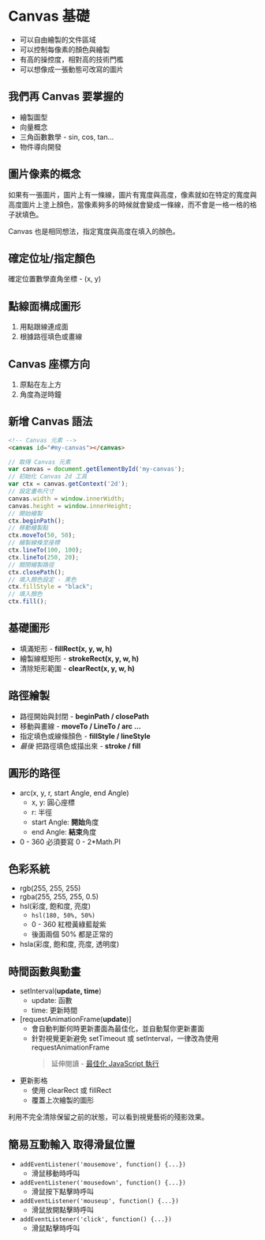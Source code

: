 # Canvas 基礎

- 可以自由繪製的文件區域
- 可以控制每像素的顏色與繪製
- 有高的操控度，相對高的技術門檻
- 可以想像成一張動態可改寫的圖片

## 我們再 Canvas 要掌握的

- 繪製圖型
- 向量概念
- 三角函數數學 - sin, cos, tan...
- 物件導向開發

## 圖片像素的概念

如果有一張圖片，圖片上有一條線，圖片有寬度與高度，像素就如在特定的寬度與高度圖片上塗上顏色，當像素夠多的時候就會變成一條線，而不會是一格一格的格子狀填色。

Canvas 也是相同想法，指定寬度與高度在填入的顏色。

## 確定位址/指定顏色

確定位置數學直角坐標 - (x, y)

## 點線面構成圖形

1. 用點跟線連成面
2. 根據路徑填色或畫線

## Canvas 座標方向

1. 原點在左上方
2. 角度為逆時鐘

## 新增 Canvas 語法

```html
<!-- Canvas 元素 -->
<canvas id="#my-canvas"></canvas>
```

```javascript
// 取得 Canvas 元素
var canvas = document.getElementById('my-canvas');
// 初始化 Canvas 2d 工具
var ctx = canvas.getContext('2d');
// 設定畫布尺寸
canvas.width = window.innerWidth;
canvas.height = window.innerHeight;
// 開始繪製
ctx.beginPath();
// 移動繪製點
ctx.moveTo(50, 50);
// 繪製線條至座標
ctx.lineTo(100, 100);
ctx.lineTo(250, 20);
// 關閉繪製路徑
ctx.closePath();
// 填入顏色設定 - 黑色
ctx.fillStyle = "black";
// 填入顏色
ctx.fill();
```

## 基礎圖形

- 填滿矩形 - **fillRect(x, y, w, h)**
- 繪製線框矩形 - **strokeRect(x, y, w, h)**
- 清除矩形範圍 - **clearRect(x, y, w, h)**

## 路徑繪製

- 路徑開始與封閉 - **beginPath / closePath**
- 移動與畫線 - **moveTo / LineTo / arc ...**
- 指定填色或線條顏色 - **fillStyle / lineStyle**
- _最後_ 把路徑填色或描出來 - **stroke / fill**

## 圓形的路徑

- arc(x, y, r, start Angle, end Angle)
  - x, y: 圓心座標
  - r: 半徑
  - start Angle: **開始**角度
  - end Angle: **結束**角度
- 0 - 360 必須要寫 0 - 2\*Math.PI

## 色彩系統

- rgb(255, 255, 255)
- rgba(255, 255, 255, 0.5)
- hsl(彩度, 飽和度, 亮度)
  - `hsl(180, 50%, 50%)`
  - 0 - 360 紅橙黃綠藍靛紫
  - 後面兩個 50% 都是正常的
- hsla(彩度, 飽和度, 亮度, 透明度)

## 時間函數與動畫

- setInterval(**update, time**)
  - update: 函數
  - time: 更新時間
- [requestAnimationFrame(**update**)]
  - 會自動判斷何時更新畫面為最佳化，並自動幫你更新畫面
  - 針對視覺更新避免 setTimeout 或 setInterval，一律改為使用 requestAnimationFrame
    > 延伸閱讀 - [最佳化 JavaScript 執行](https://developers.google.com/web/fundamentals/performance/rendering/optimize-javascript-execution?hl=zh-tw)
- 更新影格
  - 使用 clearRect 或 fillRect
  - 覆蓋上次繪製的圖形

利用不完全清除保留之前的狀態，可以看到視覺藝術的殘影效果。

## 簡易互動輸入 取得滑鼠位置

- `addEventListener('mousemove', function() {...})`  
  - 滑鼠移動時呼叫
- `addEventListener('mousedown', function() {...})`  
  - 滑鼠按下點擊時呼叫
- `addEventListener('mouseup', function() {...})`  
  - 滑鼠放開點擊時呼叫
- `addEventListener('click', function() {...})`  
  - 滑鼠點擊時呼叫
